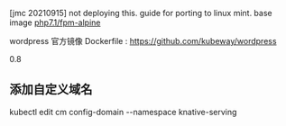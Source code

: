 [jmc 20210915] not deploying this. guide for porting to linux mint.
base image [php7.1/fpm-alpine](https://code.aliyun.com/knative-samples/fpm-alpine)

wordpress 官方镜像 Dockerfile : https://github.com/kubeway/wordpress 

 0.8
## 添加自定义域名    

kubectl edit cm config-domain --namespace knative-serving 
